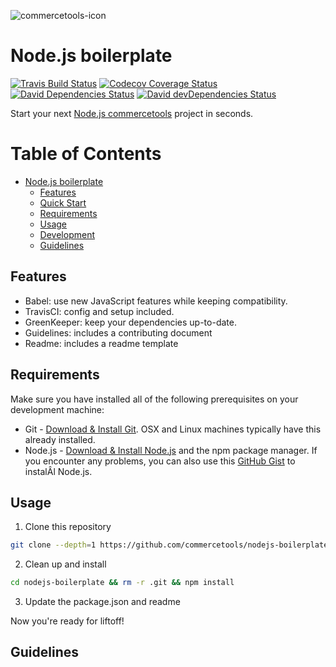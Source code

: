 ![commercetools-icon](https://github.com/commercetools/press-kit/blob/master/PNG/72DPI/CT%20logo%20horizontal%20RGB%2072dpi.png?raw=true)

# Node.js boilerplate
[![Travis Build Status][travis-icon]][travis]
[![Codecov Coverage Status][codecov-icon]][codecov]
[![David Dependencies Status][david-icon]][david]
[![David devDependencies Status][david-dev-icon]][david-dev]

Start your next [Node.js commercetools](http://commercetools.github.io/nodejs-tools/) project in seconds.

Table of Contents
=================

  * [Node.js boilerplate](#nodejs-boilerplate)
    * [Features](#features)
    * [Quick Start](#quick-start)
    * [Requirements](#requirements)
    * [Usage](#usage)
    * [Development](#development)
    * [Guidelines](#guidelines)

## Features
- Babel: use new JavaScript features while keeping compatibility.
- TravisCI: config and setup included.
- GreenKeeper: keep your dependencies up-to-date.
- Guidelines: includes a contributing document
- Readme: includes a readme template

## Requirements
Make sure you have installed all of the following prerequisites on your development machine:
  * Git - [Download & Install Git](https://git-scm.com/downloads). OSX and Linux machines typically have this already installed.
  * Node.js - [Download & Install Node.js](https://nodejs.org/en/download/) and the npm package manager. If you encounter any problems, you can also use this [GitHub Gist](https://gist.github.com/isaacs/579814) to instalÂl Node.js.

## Usage
  1. Clone this repository

  ```bash
  git clone --depth=1 https://github.com/commercetools/nodejs-boilerplate.git
  ```
  2. Clean up and install

  ```bash
  cd nodejs-boilerplate && rm -r .git && npm install
  ```
  3. Update the package.json and readme

Now you're ready for liftoff!

## Guidelines

[commercetools]: https://commercetools.com/
[travis]: https://travis-ci.org/commercetools/nodejs-boilerplate
[travis-icon]: https://img.shields.io/travis/commercetools/nodejs-boilerplate/master.svg?style=flat-square
[codecov]: https://codecov.io/gh/commercetools/nodejs-boilerplate
[codecov-icon]: https://img.shields.io/codecov/c/github/commercetools/nodejs-boilerplate.svg?style=flat-square
[david]: https://david-dm.org/commercetools/nodejs-boilerplate
[david-icon]: https://img.shields.io/david/commercetools/nodejs-boilerplate.svg?style=flat-square
[david-dev]: https://david-dm.org/commercetools/nodejs-boilerplate?type=dev
[david-dev-icon]: https://img.shields.io/david/dev/commercetools/nodejs-boilerplate.svg?style=flat-square
